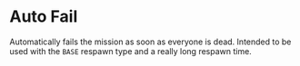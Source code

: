 # Auto Fail
Automatically fails the mission as soon as everyone is dead. Intended to be used with the `BASE` respawn type and a really long respawn time.
